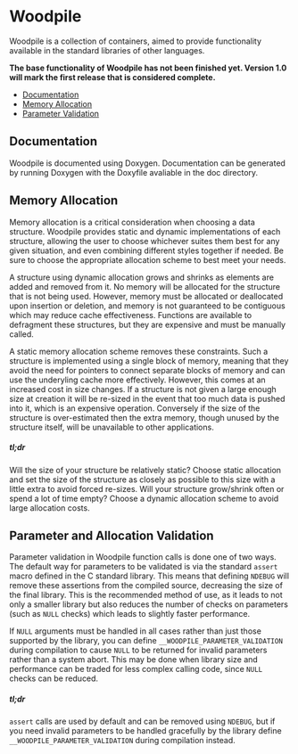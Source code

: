 # Woodpile

Woodpile is a collection of containers, aimed to provide functionality available
in the standard libraries of other languages.

__The base functionality of Woodpile has not been finished yet. Version 1.0 will
mark the first release that is considered complete.__

+ [Documentation](#documentation)
+ [Memory Allocation](#memory-allocation)
+ [Parameter Validation](#parameter-validation)

## Documentation

Woodpile is documented using Doxygen. Documentation can be generated by running
Doxygen with the Doxyfile avaliable in the doc directory.

## Memory Allocation

Memory allocation is a critical consideration when choosing a data structure.
Woodpile provides static and dynamic implementations of each structure, allowing
the user to choose whichever suites them best for any given situation, and even
combining different styles together if needed. Be sure to choose the appropriate
allocation scheme to best meet your needs.

A structure using dynamic allocation grows and shrinks as elements are added and
removed from it. No memory will be allocated for the structure that is not
being used. However, memory must be allocated or deallocated upon insertion or
deletion, and memory is not guaranteed to be contiguous which may reduce cache
effectiveness. Functions are available to defragment these structures, but they
are expensive and must be manually called.

A static memory allocation scheme removes these constraints. Such a structure is
implemented using a single block of memory, meaning that they avoid the need for
pointers to connect separate blocks of memory and can use the underyling cache
more effectively. However, this comes at an increased cost in size changes. If a
structure is not given a large enough size at creation it will be re-sized in
the event that too much data is pushed into it, which is an expensive operation.
Conversely if the size of the structure is over-estimated then the extra memory,
though unused by the structure itself, will be unavailable to other
applications.

##### tl;dr
Will the size of your structure be relatively static? Choose static allocation
and set the size of the structure as closely as possible to this size with a
little extra to avoid forced re-sizes. Will your structure grow/shrink often
or spend a lot of time empty? Choose a dynamic allocation scheme to avoid large
allocation costs.

## Parameter and Allocation Validation

Parameter validation in Woodpile function calls is done one of two ways. The
default way for parameters to be validated is via the standard `assert` macro
defined in the C standard library. This means that defining `NDEBUG` will
remove these assertions from the compiled source, decreasing the size of the
final library. This is the recommended method of use, as it leads to not only
a smaller library but also reduces the number of checks on parameters (such
as `NULL` checks) which leads to slightly faster performance.

If `NULL` arguments must be handled in all cases rather than just those
supported by the library, you can define `__WOODPILE_PARAMETER_VALIDATION`
during compilation to cause `NULL` to be returned for invalid parameters rather
than a system abort. This may be done when library size and performance can be
traded for less complex calling code, since `NULL` checks can be reduced.

##### tl;dr
`assert` calls are used by default and can be removed using `NDEBUG`, but if
you need invalid parameters to be handled gracefully by the library define
`__WOODPILE_PARAMETER_VALIDATION` during compilation instead.
